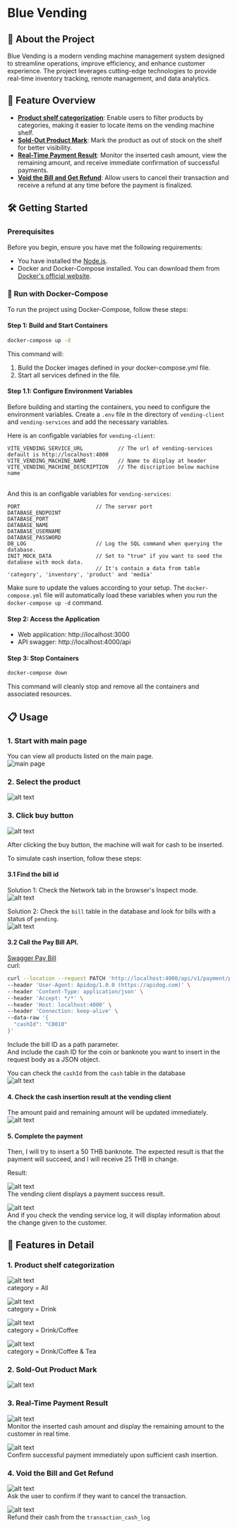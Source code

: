 # Blue Vending

## 🚀 About the Project

Blue Vending is a modern vending machine management system designed to streamline operations, improve efficiency, and enhance customer experience. The project leverages cutting-edge technologies to provide real-time inventory tracking, remote management, and data analytics.

## 🌟 Feature Overview
- **[Product shelf categorization](#1-product-shelf-categorization)**: Enable users to filter products by categories, making it easier to locate items on the vending machine shelf.
- **[Sold-Out Product Mark](#2-sold-out-product-mark)**: Mark the product as out of stock on the shelf for better visibility.
- **[Real-Time Payment Result](#3-real-time-payment-result)**: Monitor the inserted cash amount, view the remaining amount, and receive immediate confirmation of successful payments.
- **[Void the Bill and Get Refund](#4-void-the-bill-and-get-refund)**: Allow users to cancel their transaction and receive a refund at any time before the payment is finalized.

## 🛠️ Getting Started
### Prerequisites

Before you begin, ensure you have met the following requirements:
- You have installed the [Node.js](https://nodejs.org/).
- Docker and Docker-Compose installed. You can download them from [Docker's official website](https://www.docker.com/).

### 🐳 Run with Docker-Compose

To run the project using Docker-Compose, follow these steps:

#### Step 1: Build and Start Containers

```bash
docker-compose up -d
```

This command will:

  1. Build the Docker images defined in your docker-compose.yml file.
  2. Start all services defined in the file.

  #### Step 1.1: Configure Environment Variables

  Before building and starting the containers, you need to configure the environment variables. Create a `.env` file in the directory of `vending-client` and `vending-services` and add the necessary variables. 
  
  Here is an configable variables for `vending-client`:

  ```env
  VITE_VENDING_SERVICE_URL           // The url of vending-services default is http://localhost:4000
  VITE_VENDING_MACHINE_NAME          // Name to display at header
  VITE_VENDING_MACHINE_DESCRIPTION   // The discription below machine name 
  ```
\
  And this is an configable variables for `vending-services`:
  ```env
  PORT                        // The server port
  DATABASE_ENDPOINT
  DATABASE_PORT
  DATABASE_NAME
  DATABASE_USERNAME
  DATABASE_PASSWORD
  DB_LOG                      // Log the SQL command when querying the database.
  INIT_MOCK_DATA              // Set to "true" if you want to seed the database with mock data.
                              // It's contain a data from table 'category', 'inventory', 'product' and 'media'
  ```

  Make sure to update the values according to your setup. The `docker-compose.yml` file will automatically load these variables when you run the `docker-compose up -d` command.


#### Step 2: Access the Application
  - Web application: http://localhost:3000
  - API swagger: http://localhost:4000/api

#### Step 3: Stop Containers

```bash
docker-compose down
```
This command will cleanly stop and remove all the containers and associated resources.


## 📋 Usage

### 1. Start with main page
You can view all products listed on the main page.\
![main page](/assets/usage1.png)

### 2. Select the product
![alt text](/assets/usage2.png)

### 3. Click buy button
![alt text](/assets/usage3.png)

After clicking the buy button, the machine will wait for cash to be inserted.

To simulate cash insertion, follow these steps:

#### 3.1 Find the bill id
 Solution 1: Check the Network tab in the browser's Inspect mode. \
 ![alt text](/assets/usage3.1.1.png)

 Solution 2: Check the `bill` table in the database and look for bills with a status of `pending`. \
![alt text](/assets/usage3.1.2.png)

#### 3.2 Call the Pay Bill API.
[Swagger Pay Bill ](http://localhost:4000/api#/Payment/PaymentController_payBill)\
curl:
```bash
curl --location --request PATCH 'http://localhost:4000/api/v1/payment/pay/9d3aab61-8a28-48db-bdb3-c9fe35e218ae' \
--header 'User-Agent: Apidog/1.0.0 (https://apidog.com)' \
--header 'Content-Type: application/json' \
--header 'Accept: */*' \
--header 'Host: localhost:4000' \
--header 'Connection: keep-alive' \
--data-raw '{
  "cashId": "C0010"
}'
```

Include the bill ID as a path parameter.\
And include the cash ID for the coin or banknote you want to insert in the request body as a JSON object.

You can check the `cashId` from the `cash` table in the database\
![alt text](/assets/usage3.2.png)

#### 4. Check the cash insertion result at the vending client
The amount paid and remaining amount will be updated immediately.\
![alt text](/assets/usage4.png)

#### 5. Complete the payment
Then, I will try to insert a 50 THB banknote. The expected result is that the payment will succeed, and I will receive 25 THB in change.

Result:

![alt text](/assets/usage5.1.png)\
The vending client displays a payment success result.

![alt text](/assets/usage5.2.png)\
And if you check the vending service log, it will display information about the change given to the customer.


## 🧩 Features in Detail
### 1. Product shelf categorization
![alt text](/assets/features-detail1.1.png)\
category = All

![alt text](/assets/features-detail1.2.png)\
category = Drink

![alt text](/assets/features-detail1.3.png)\
category = Drink/Coffee

![alt text](/assets/features-detail1.4.png)\
category = Drink/Coffee & Tea

### 2. Sold-Out Product Mark

![alt text](/assets/features-detail2.png)

### 3. Real-Time Payment Result

![alt text](/assets/features-detail3.1.png)\
Monitor the inserted cash amount and display the remaining amount to the customer in real time.

![alt text](/assets/features-detail3.2.png)\
Confirm successful payment immediately upon sufficient cash insertion.

### 4. Void the Bill and Get Refund

![alt text](/assets/features-detail4.1.png)\
Ask the user to confirm if they want to cancel the transaction.

![alt text](/assets/features-detail4.2.png)\
Refund their cash from the `transaction_cash_log`